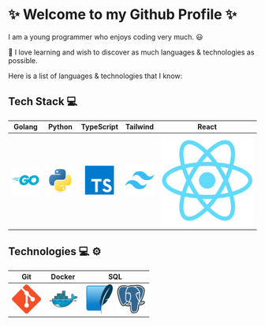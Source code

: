 # ✨ Welcome to my Github Profile ✨

I am a young programmer who enjoys coding very much. 😃

🧠 I love learning and wish to discover as much languages & technologies as possible.

Here is a list of languages & technologies that I know:

## Tech Stack 💻

| Golang | Python | TypeScript | Tailwind  | React |
|-|-|-|-|-|
| <div align="center"> [<img src="https://raw.githubusercontent.com/devicons/devicon/master/icons/go/go-original-wordmark.svg" width="60px" alt="Golang Logo" />](https://go.dev/) </div> | <div align="center"> [<img src="https://raw.githubusercontent.com/devicons/devicon/master/icons/python/python-original.svg" width="60px" alt="Python Logo"/>](https://www.python.org/) </div> | <div align="center">  [<img src="https://raw.githubusercontent.com/devicons/devicon/master/icons/typescript/typescript-original.svg" width="60px" alt="TypeScript Logo" />](https://www.typescriptlang.org/) </div> |  [<img src="https://raw.githubusercontent.com/devicons/devicon/refs/heads/master/icons/tailwindcss/tailwindcss-original.svg" alt="Tailwind Logo" width="60px" />](https://tailwindcss.com/) | [<img src="https://raw.githubusercontent.com/devicons/devicon/master/icons/react/react-original.svg" alt="React Logo"/>](https://react.dev/)

## Technologies 💻 ⚙️
| Git | Docker | SQL |
|-|-|-|
| [<img src="https://raw.githubusercontent.com/devicons/devicon/master/icons/git/git-original.svg" width="60px" alt="Git Logo"/>](https://git-scm.com/) | [<img src="https://raw.githubusercontent.com/devicons/devicon/master/icons/docker/docker-original.svg" width="60px" alt="Docker Logo"/>](https://www.docker.com/) | [<img src="https://raw.githubusercontent.com/devicons/devicon/master/icons/sqlite/sqlite-original.svg" width="60px" alt="SQLite Logo"/>](https://sqlite.org/) [<img src="https://github.com/devicons/devicon/blob/master/icons/postgresql/postgresql-original.svg" width="60px" alt="PostgreSQL Logo"/>](https://www.postgresql.org/) |
